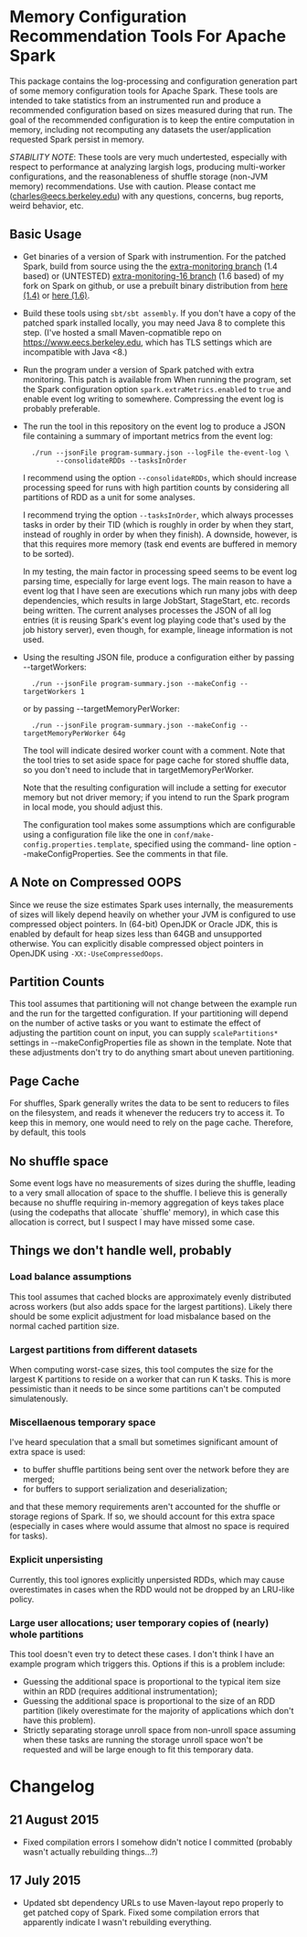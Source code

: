# Memory Configuration Recommendation Tools For Apache Spark

This package contains the log-processing and configuration generation part of some memory
configuration tools for Apache Spark. These tools are intended to take statistics from an
instrumented run and produce a recommended configuration based on sizes measured during
that run. The goal of the recommended configuration is to keep the entire computation
in memory, including not recomputing any datasets the user/application requested Spark
persist in memory.

*STABILITY NOTE*: These tools are very much undertested, especially with respect to
performance at analyzing largish logs, producing multi-worker configurations,
and the reasonableness of shuffle storage (non-JVM memory) recommendations.
Use with caution. Please contact me (charles@eecs.berkeley.edu) with any
questions, concerns, bug reports, weird behavior, etc.

## Basic Usage
- Get binaries of a version of Spark with instrumention. For the patched Spark, build from
  source using the the
  [extra-monitoring branch](https://github.com/woggle/spark/tree/extra-monitoring) (1.4 based)
  or (UNTESTED) [extra-monitoring-16 branch](https://github.com/woggle/spark/tree/extra-monitoring-16) (1.6 based)
  of my fork on Spark on github, or use a prebuilt binary distribution from
  [here (1.4)](https://www.eecs.berkeley.edu/~charles/spark-1.4.0-memanalysis-SNAPSHOT-0521-hadoop2.2.tar.gz) or [here (1.6)](https://www.eecs.berkeley.edu/~charles/spark-1.6.0-memanalysis-0-bin-2.2.0.tgz).

- Build these tools using `sbt/sbt assembly`. If you don't have a copy of the
  patched spark installed locally, you may need Java 8 to complete this step.
  (I've hosted a small Maven-copmatible repo on https://www.eecs.berkeley.edu, 
  which has TLS settings which are incompatible with Java <8.)

- Run the program under a version of Spark patched with extra monitoring. This
  patch is available from   When running the program, set the Spark configuration option `spark.extraMetrics.enabled` to `true`
  and enable event log writing to somewhere. Compressing the event log is probably preferable.

- The run the tool in this repository on the event log to produce a JSON file containing a summary
  of important metrics from the event log:

        ./run --jsonFile program-summary.json --logFile the-event-log \
              --consolidateRDDs --tasksInOrder

  I recommend using the option `--consolidateRDDs`, which should increase processing speed for
  runs with high partition counts by considering all partitions of RDD as a unit for some analyses.

  I recommend trying the option `--tasksInOrder`, which always processes tasks in order by their
  TID (which is roughly in order by when they start, instead of roughly in order by when they
  finish). A downside, however, is that this requires more memory (task end events are buffered in
  memory to be sorted).

  In my testing, the main factor in processing speed seems to be event log parsing time, especially
  for large event logs. The main reason to have a event log that I have seen are executions which
  run many jobs with deep dependencies, which results in large JobStart, StageStart, etc. records
  being written. The current analyses processes the JSON of all log entries (it is reusing
  Spark's event log playing code that's used by the job history server), even though, for example,
  lineage information is not used.


- Using the resulting JSON file, produce a configuration either by passing --targetWorkers:

        ./run --jsonFile program-summary.json --makeConfig --targetWorkers 1

  or by passing --targetMemoryPerWorker:

        ./run --jsonFile program-summary.json --makeConfig --targetMemoryPerWorker 64g

  The tool will indicate desired worker count with a comment. Note that the tool tries to set aside
  space for page cache for stored shuffle data, so you don't need to include that in
  targetMemoryPerWorker.

  Note that the resulting configuration will include a setting for executor memory but not driver memory;
  if you intend to run the Spark program in local mode, you should adjust this.

  The configuration tool makes some assumptions which are configurable using a configuration
  file like the one in `conf/make-config.properties.template`, specified using the command-
  line option --makeConfigProperties. See the comments in that file.

## A Note on Compressed OOPS

Since we reuse the size estimates Spark uses internally,
the measurements of sizes will likely depend heavily on whether your JVM is configured to use
compressed object pointers. In (64-bit) OpenJDK or Oracle JDK, this is enabled by default for heap sizes
less than 64GB and unsupported otherwise. You can explicitly disable compressed object pointers
in OpenJDK using `-XX:-UseCompressedOops`.

## Partition Counts

This tool assumes that partitioning will not change between the example run and the run
for the targetted configuration. If your partitioning will depend on the number of active
tasks or you want to estimate the effect of adjusting the partition count on input, you can
supply `scalePartitions*` settings in --makeConfigProperties file as shown in the template.
Note that these adjustments don't try to do anything smart about uneven partitioning.

## Page Cache

For shuffles, Spark generally writes the data to be sent to reducers to files on the filesystem,
and reads it whenever the reducers try to access it. To keep this in memory, one would need to rely
on the page cache. Therefore, by default, this tools

## No shuffle space

Some event logs have no measurements of sizes during the shuffle, leading to a very small allocation
of space to the shuffle. I believe this is generally because no shuffle requiring in-memory
aggregation of keys takes place (using the codepaths that allocate `shuffle' memory),
in which case this allocation is correct, but I suspect I may have missed some case.

## Things we don't handle well, probably

### Load balance assumptions

This tool assumes that cached blocks are approximately evenly distributed across workers (but
also adds space for the largest partitions). Likely there should be some explicit adjustment for
load misbalance based on the normal cached partition size.

### Largest partitions from different datasets

When computing worst-case sizes, this tool computes the size for the largest K partitions to
reside on a worker that can run K tasks. This is more pessimistic than it needs to be since
some partitions can't be computed simulatenously.

### Miscellaenous temporary space

I've heard speculation that a small but sometimes significant amount of extra space
is used:

* to buffer shuffle partitions being sent over the network before they are merged;
* for buffers to support serialization and deserialization;

and that these memory requirements aren't accounted for the shuffle or storage regions of Spark.
If so, we should account for this extra space (especially in cases where would
assume that almost no space is required for tasks).

### Explicit unpersisting

Currently, this tool ignores explicitly unpersisted RDDs, which may cause overestimates
in cases when the RDD would not be dropped by an LRU-like policy.

### Large user allocations; user temporary copies of (nearly) whole partitions

This tool doesn't even try to detect these cases. I don't think I have an example
program which triggers this. Options if this is a problem include:

* Guessing the additional space is proportional to the typical item size within
an RDD (requires additional instrumentation);
* Guessing the additional space is proportional to the size of an RDD partition
(likely overestimate for the majority of applications which don't have this
problem).
* Strictly separating storage unroll space from non-unroll space assuming when
these tasks are running the storage unroll space won't be requested and will
be large enough to fit this temporary data.

# Changelog

## 21 August 2015

* Fixed compilation errors I somehow didn't notice I committed (probably wasn't actually
rebuilding things...?)

## 17 July 2015

* Updated sbt dependency URLs to use Maven-layout repo properly to get patched copy of Spark.
Fixed some compilation errors that apparently indicate I wasn't rebuilding everything.

